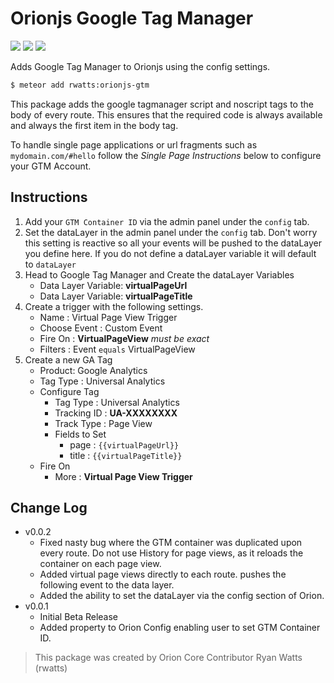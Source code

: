 # Orionjs Google Tag Manager

[![](https://img.shields.io/badge/Repository-Gitlab-orange.svg)](https://gitlab.com/rwatts-meteor-packages/orionjs-gtm) ![](https://img.shields.io/badge/Version-0.0.4-red.svg) ![](https://img.shields.io/badge/License-MIT-blue.svg)   

Adds Google Tag Manager to Orionjs using the config settings.

```sh
$ meteor add rwatts:orionjs-gtm
```

This package adds the google tagmanager script and noscript tags to the body of every route. This ensures that the required code is always available and always the first item in the body tag.

To handle single page applications or url fragments such as `mydomain.com/#hello` follow the *Single Page Instructions* below to configure your GTM Account.

## Instructions
1. Add your `GTM Container ID` via the admin panel under the `config` tab.
2. Set the dataLayer in the admin panel under the `config` tab. Don't worry this setting is reactive so all your events will be pushed to the dataLayer you define here. If you do not define a dataLayer variable it will default to `dataLayer`
3. Head to Google Tag Manager and Create the dataLayer Variables
	- Data Layer Variable:  **virtualPageUrl**
	- Data Layer Variable: **virtualPageTitle**
4. Create a trigger with the following settings.
	- Name : Virtual Page View Trigger
	- Choose Event : Custom Event
	- Fire On : **VirtualPageView** *must be exact*
	- Filters : Event `equals` VirtualPageView
5. Create a new GA Tag
	- Product: Google Analytics
	- Tag Type : Universal Analytics
	- Configure Tag
		- Tag Type : Universal Analytics
		- Tracking ID : **UA-XXXXXXXX**
		- Track Type : Page View
		- Fields to Set
			- page : `{{virtualPageUrl}}`
			- title : `{{virtualPageTitle}}`
	- Fire On
		- More : **Virtual Page View Trigger**

## Change Log
- v0.0.2
	- Fixed nasty bug where the GTM container was duplicated upon every route. Do not use History for page views, as it reloads the container on each page view.
	- Added virtual page views directly to each route. pushes the following event to the data layer.
	- Added the ability to set the dataLayer via the config section of Orion.
- v0.0.1
	- Initial Beta Release
	- Added property to Orion Config enabling user to set GTM Container ID.

> This package was created by Orion Core Contributor Ryan Watts (rwatts)